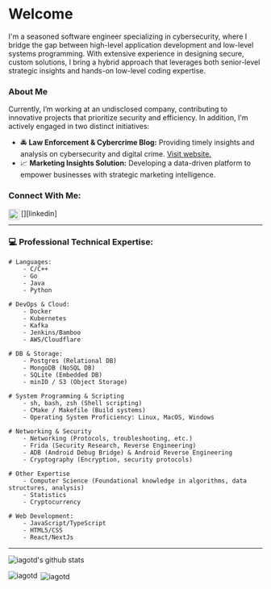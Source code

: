 # Welcome
I'm a seasoned software engineer specializing in cybersecurity, where I bridge the gap between high-level application development and low-level systems programming. With extensive experience in designing secure, custom solutions, I bring a hybrid approach that leverages both senior-level strategic insights and hands-on low-level coding expertise.


### About Me
Currently, I’m working at an undisclosed company, contributing to innovative projects that prioritize security and efficiency. In addition, I'm actively engaged in two distinct initiatives:
- :oncoming_police_car: **Law Enforcement & Cybercrime Blog:** Providing timely insights and analysis on cybersecurity and digital crime. [Visit website.](https://brokenscope.com)
- :chart_with_upwards_trend: **Marketing Insights Solution:** Developing a data-driven platform to empower businesses with strategic marketing intelligence.

### Connect With Me:
[<img align="left" alt="iagotd | LinkedIn" width="22px" src="https://cdn.jsdelivr.net/npm/simple-icons@v3/icons/linkedin.svg" />][linkedin]
<br>

---

### :computer: Professional Technical Expertise:
```
# Languages:
    - C/C++
    - Go
    - Java
    - Python

# DevOps & Cloud:
    - Docker
    - Kubernetes
    - Kafka
    - Jenkins/Bamboo
    - AWS/Cloudflare

# DB & Storage:
    - Postgres (Relational DB)
    - MongoDB (NoSQL DB)
    - SQLite (Embedded DB)
    - minIO / S3 (Object Storage)

# System Programming & Scripting
    - sh, bash, zsh (Shell scripting)
    - CMake / Makefile (Build systems)
    - Operating System Proficiency: Linux, MacOS, Windows

# Networking & Security
    - Networking (Protocols, troubleshooting, etc.)
    - Frida (Security Research, Reverse Engineering)
    - ADB (Android Debug Bridge) & Android Reverse Engineering
    - Cryptography (Encryption, security protocols)

# Other Expertise
    - Computer Science (Foundational knowledge in algorithms, data structures, analysis)
    - Statistics
    - Cryptocurrency

# Web Development:
    - JavaScript/TypeScript
    - HTML5/CSS
    - React/NextJs

```
---

![iagotd's github stats](https://github-readme-stats.vercel.app/api?username=iagotd&count_private=true&show_icons=true&theme=radical&hide=contribs)

<p><img align="left" src="https://github-readme-stats.vercel.app/api/top-langs?username=iagotd&show_icons=true&locale=en&layout=compact" alt="iagotd" /></p>

<p>&nbsp;<img align="center" src="https://github-readme-stats.vercel.app/api?username=iagotd&show_icons=true&locale=en" alt="iagotd" /></p>
